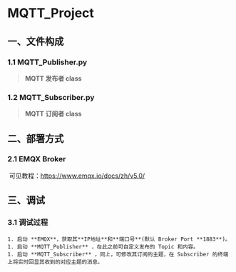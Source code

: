 # MQTT_Project

## 一、文件构成

### 1.1 MQTT_Publisher.py

> **MQTT 发布者 class**



### 1.2 MQTT_Subscriber.py

> **MQTT 订阅者 class**



## 二、部署方式

### 2.1 EMQX Broker

​	可见教程：https://www.emqx.io/docs/zh/v5.0/

## 三、调试

### 3.1 调试过程

	1. 启动 **EMQX**，获取其**IP地址**和**端口号**(默认 Broker Port **1883**)。
	1. 启动 **MQTT_Publisher** ，在此之前可自定义发布的 Topic 和内容。
	1. 启动 **MQTT_Subscriber** ，同上，可修改其订阅的主题，在 Subscriber 的终端上将实时回显其收到的对应主题的消息。
